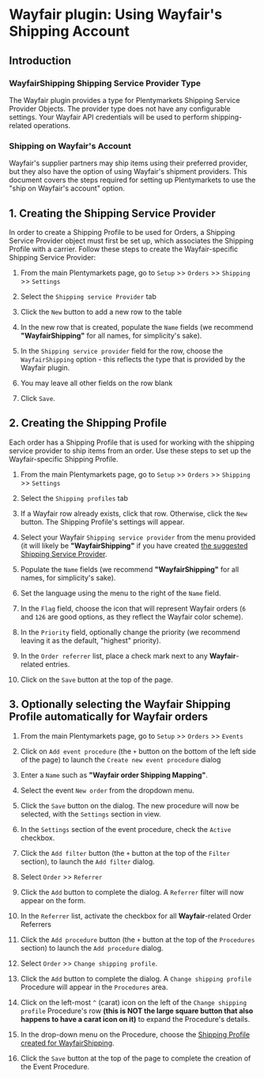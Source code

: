 # Wayfair plugin: Using Wayfair's Shipping Account

## Introduction

### WayfairShipping Shipping Service Provider Type
The Wayfair plugin provides a type for Plentymarkets Shipping Service Provider Objects. The provider type does not have any configurable settings. Your Wayfair API credentials will be used to perform shipping-related operations.

### Shipping on Wayfair's Account
Wayfair's supplier partners may ship items using their preferred provider, but they also have the option of using Wayfair's shipment providers. This document covers the steps required for setting up Plentymarkets to use the "ship on Wayfair's account" option.


## 1. Creating the Shipping Service Provider
In order to create a Shipping Profile to be used for Orders, a Shipping Service Provider object must first be set up, which associates the Shipping Profile with a carrier. Follow these steps to create the Wayfair-specific Shipping Service Provider:

1. From the main Plentymarkets page, go to `Setup` >> `Orders` >> `Shipping` >> `Settings`

2. Select the `Shipping service Provider` tab

3. Click the `New` button to add a new row to the table

4. In the new row that is created, populate the `Name` fields (we recommend **"WayfairShipping"** for all names, for simplicity's sake).

5. In the `Shipping service provider` field for the row, choose the `WayfairShipping` option - this reflects the type that is provided by the Wayfair plugin.

6. You may leave all other fields on the row blank

7. Click `Save`.

## 2. Creating the Shipping Profile
Each order has a Shipping Profile that is used for working with the shipping service provider to ship items from an order. Use these steps to set up the Wayfair-specific Shipping Profile.

1. From the main Plentymarkets page, go to `Setup` >> `Orders` >> `Shipping` >> `Settings`

2. Select the `Shipping profiles` tab

3. If a Wayfair row already exists, click that row. Otherwise, click the `New` button. The Shipping Profile's settings will appear.

4. Select your Wayfair `Shipping service provider` from the menu provided (it will likely be **"WayfairShipping"** if you have created [the suggested Shipping Service Provider](#1-creating-the-shipping-service-provider).

5. Populate the `Name` fields (we recommend **"WayfairShipping"** for all names, for simplicity's sake).

6. Set the language using the menu to the right of the `Name` field.

7. In the `Flag` field, choose the icon that will represent Wayfair orders (`6` and `126` are good options, as they reflect the Wayfair color scheme).

8. In the `Priority` field, optionally change the priority (we recommend leaving it as the default, "highest" priority).

9. In the `Order referrer` list, place a check mark next to any **Wayfair**-related entries.

10. Click on the `Save` button at the top of the page.


## 3. Optionally selecting the Wayfair Shipping Profile automatically for Wayfair orders

1. From the main Plentymarkets page, go to  `Setup` >> `Orders` >> `Events`

2. Click on `Add event procedure` (the `+` button on the bottom of the left side of the page) to launch the `Create new event procedure` dialog

3. Enter a `Name` such as **"Wayfair order Shipping Mapping"**.

4. Select the event `New order` from the dropdown menu.

5. Click the `Save` button on the dialog. The new procedure will now be selected, with the `Settings` section in view.

6. In the `Settings` section of the event procedure, check the `Active` checkbox.

7. Click the ``Add filter`` button (the `+` button at the top of the `Filter` section), to launch the `Add filter` dialog.

8. Select  `Order` >> `Referrer`

9. Click the `Add` button to complete the dialog. A `Referrer` filter will now appear on the form.

10. In the `Referrer` list, activate the checkbox for all **Wayfair**-related Order Referrers

11. Click the `Add procedure` button (the `+` button at the top of the `Procedures` section) to launch the `Add procedure` dialog.

12. Select `Order` >> `Change shipping profile`.

13. Click the `Add` button to complete the dialog. A `Change shipping profile` Procedure will appear in the `Procedures` area.

12. Click on the left-most `^` (carat) icon on the left of the `Change shipping profile` Procedure's row **(this is NOT the large square button that also happens to have a carat icon on it)** to expand the Procedure's details.

13. In the drop-down menu on the Procedure, choose the [Shipping Profile created for WayfairShipping](#2-creating-the-shipping-profile).

14. Click the `Save` button at the top of the page to complete the creation of the Event Procedure.
